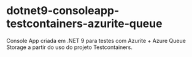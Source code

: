 # dotnet9-consoleapp-testcontainers-azurite-queue
Console App criada em .NET 9 para testes com Azurite + Azure Queue Storage a partir do uso do projeto Testcontainers.
